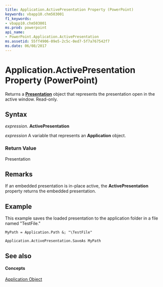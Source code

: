 ```yaml
---
title: Application.ActivePresentation Property (PowerPoint)
keywords: vbapp10.chm503001
f1_keywords:
- vbapp10.chm503001
ms.prod: powerpoint
api_name:
- PowerPoint.Application.ActivePresentation
ms.assetid: 55ff4906-09e5-2c5c-0ed7-5f7a767542f7
ms.date: 06/08/2017
---
```



# Application.ActivePresentation Property (PowerPoint)

Returns a  **[Presentation](presentation-object-powerpoint.md)** object that represents the presentation open in the active window. Read-only.


## Syntax

 _expression_. **ActivePresentation**

 _expression_ A variable that represents an **Application** object.


### Return Value

Presentation


## Remarks

 If an embedded presentation is in-place active, the **ActivePresentation** property returns the embedded presentation.


## Example

This example saves the loaded presentation to the application folder in a file named "TestFile."


```
MyPath = Application.Path &; "\TestFile"

Application.ActivePresentation.SaveAs MyPath
```


## See also


#### Concepts


[Application Object](application-object-powerpoint.md)

